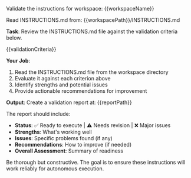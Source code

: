 Validate the instructions for workspace: {{workspaceName}}

Read INSTRUCTIONS.md from: {{workspacePath}}/INSTRUCTIONS.md

**Task**: Review the INSTRUCTIONS.md file against the validation criteria below.

{{validationCriteria}}

**Your Job**:
1. Read the INSTRUCTIONS.md file from the workspace directory
2. Evaluate it against each criterion above
3. Identify strengths and potential issues
4. Provide actionable recommendations for improvement

**Output**:
Create a validation report at: {{reportPath}}

The report should include:
- **Status**: ✅ Ready to execute | ⚠️ Needs revision | ❌ Major issues
- **Strengths**: What's working well
- **Issues**: Specific problems found (if any)
- **Recommendations**: How to improve (if needed)
- **Overall Assessment**: Summary of readiness

Be thorough but constructive. The goal is to ensure these instructions will work reliably for autonomous execution.
